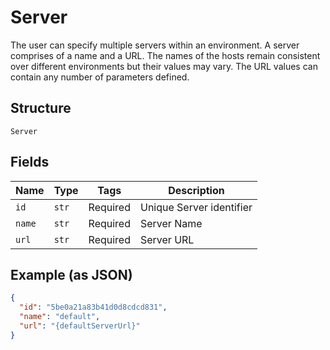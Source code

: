 
# Server

The user can specify multiple servers within an environment. A server comprises of a name and a URL. The names of the hosts remain consistent over different environments but their values may vary. The URL values can contain any number of parameters defined.

## Structure

`Server`

## Fields

| Name | Type | Tags | Description |
|  --- | --- | --- | --- |
| `id` | `str` | Required | Unique Server identifier |
| `name` | `str` | Required | Server Name |
| `url` | `str` | Required | Server URL |

## Example (as JSON)

```json
{
  "id": "5be0a21a83b41d0d8cdcd831",
  "name": "default",
  "url": "{defaultServerUrl}"
}
```

